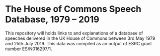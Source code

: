The House of Commons Speech Database, 1979 – 2019
=================================================

This repository will holds links to and explanations of a database of
speeches delivered in the UK House of Commons between 3rd May 1979 and
25th July 2019. This data was compiled as an output of ESRC grant number
ES/N016297/1.
